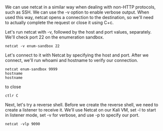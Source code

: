 We can use netcat in a similar way when dealing with non-HTTP protocols, such as SSH. We can use the -v option to enable verbose output. When used this way, netcat opens a connection to the destination, so we'll need to actually complete the request or close it using C+c.

Let's run netcat with -v, followed by the host and port values, separately. We'll check port 22 on the enumeration sandbox.

```console
netcat -v enum-sandbox 22
```

Let's connect to it with Netcat by specifying the host and port. After we connect, we'll run whoami and hostname to verify our connection.

```console
netcat enum-sandbox 9999
hostname
hostname
```

to close

```console
ctlr C
```

Next, let's try a reverse shell. Before we create the reverse shell, we need to create a listener to receive it. We'll use Netcat on our Kali VM, set -l to start in listener mode, set -v for verbose, and use -p to specify our port.

```console
netcat -vlp 9090
```



